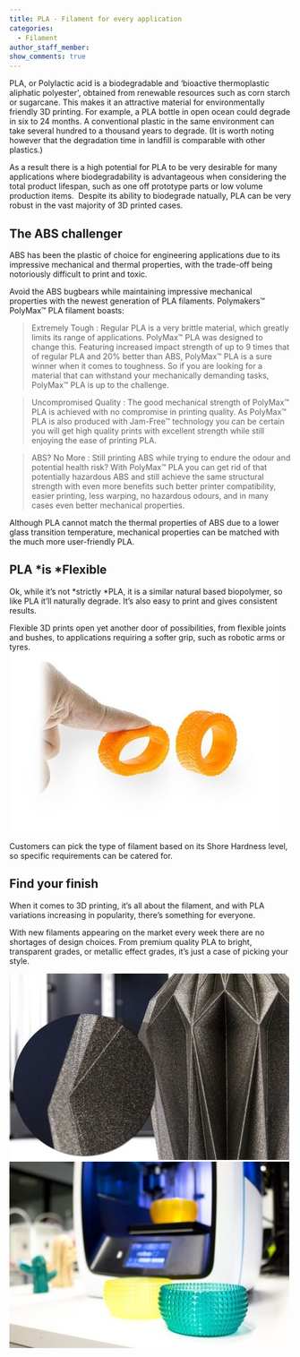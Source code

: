 ```yaml
---
title: PLA - Filament for every application
categories:
  - Filament
author_staff_member:
show_comments: true
---
```


PLA, or Polylactic acid is a biodegradable and ‘bioactive thermoplastic aliphatic polyester', obtained from renewable resources such as corn starch or sugarcane. This makes it an attractive material for environmentally friendly 3D printing. For example, a PLA bottle in open ocean could degrade in six to 24 months. A conventional plastic in the same environment can take several hundred to a thousand years to degrade. (It is worth noting however that the degradation time in landfill is comparable with other plastics.)

As a result there is a high potential for PLA to be very desirable for many applications where biodegradability is advantageous when considering the total product lifespan, such as one off prototype parts or low volume production items.&nbsp; Despite its ability to biodegrade natually, PLA can be very robust in the vast majority of 3D printed cases.

## The ABS challenger

ABS has been the plastic of choice for engineering applications due to its impressive mechanical and thermal properties, with the trade-off being notoriously difficult to print and toxic.

Avoid the ABS bugbears while maintaining impressive mechanical properties with the newest generation of PLA filaments. Polymakers™ PolyMax™ PLA filament boasts:

> Extremely Tough : Regular PLA is a very brittle material, which greatly limits its range of applications. PolyMax™ PLA was designed to change this. Featuring increased impact strength of up to 9 times that of regular PLA and 20% better than ABS, PolyMax™ PLA is a sure winner when it comes to toughness. So if you are looking for a material that can withstand your mechanically demanding tasks, PolyMax™ PLA is up to the challenge.

> Uncompromised Quality : The good mechanical strength of PolyMax™ PLA is achieved with no compromise in printing quality. As PolyMax™ PLA is also produced with Jam-Free™ technology you can be certain you will get high quality prints with excellent strength while still enjoying the ease of printing PLA.

> ABS? No More : Still printing ABS while trying to endure the odour and potential health risk? With PolyMax™ PLA you can get rid of that potentially hazardous ABS and still achieve the same structural strength with even more benefits such better printer compatibility, easier printing, less warping, no hazardous odours, and in many cases even better mechanical properties.

Although PLA cannot match the thermal properties of ABS due to a lower glass transition temperature, mechanical properties can be matched with the much more user-friendly PLA.

## PLA&nbsp;*is&nbsp;*Flexible

Ok, while it’s not *strictly&nbsp;*PLA, it is a similar natural based biopolymer, so like PLA it’ll naturally degrade. It’s also easy to print and gives consistent results.

Flexible 3D prints open yet another door of possibilities, from flexible joints and bushes, to applications requiring a softer grip, such as robotic arms or tyres.![](/uploads/versions/flex-image-opt---x----481-322x---.jpg)

Customers can pick the type of filament based on its Shore Hardness level, so specific requirements can be catered for.

## Find your finish

When it comes to 3D printing, it’s all about the filament, and with PLA variations increasing in popularity, there’s something for everyone.

With new filaments appearing on the market every week there are no shortages of design choices. From premium quality PLA to bright, transparent grades, or metallic effect grades, it’s just a case of picking your style.

![](/uploads/versions/colorfabb-ngen-lux---x----500-333x---.jpg)![](/uploads/versions/colorfabb-transparent---x----500-333x---.jpg)